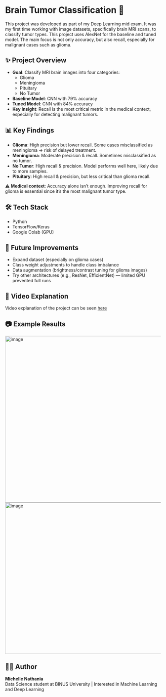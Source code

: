 # Brain Tumor Classification 🧠
This project was developed as part of my Deep Learning mid exam. It was my first time working with image datasets, specifically brain MRI scans, to classify tumor types. This project uses AlexNet for the baseline and tuned model. The main focus is not only accuracy, but also recall, especially for malignant cases such as glioma.

## ✨ Project Overview  
- **Goal**: Classify MRI brain images into four categories:  
  - Glioma  
  - Meningioma  
  - Pituitary  
  - No Tumor  
- **Baseline Model**: CNN with 79% accuracy  
- **Tuned Model**: CNN with 84% accuracy  
- **Key Insight**: Recall is the most critical metric in the medical context, especially for detecting malignant tumors.  

## 📊 Key Findings  
- **Glioma**: High precision but lower recall. Some cases misclassified as meningioma → risk of delayed treatment.  
- **Meningioma**: Moderate precision & recall. Sometimes misclassified as no tumor.  
- **No Tumor**: High recall & precision. Model performs well here, likely due to more samples.  
- **Pituitary**: High recall & precision, but less critical than glioma recall.  

⚠️ **Medical context**: Accuracy alone isn’t enough. Improving recall for glioma is essential since it’s the most malignant tumor type.  

## 🛠️ Tech Stack  
- Python  
- TensorFlow/Keras  
- Google Colab (GPU)  

## 🚀 Future Improvements  
- Expand dataset (especially on glioma cases)  
- Class weight adjustments to handle class imbalance  
- Data augmentation (brightness/contrast tuning for glioma images)  
- Try other architectures (e.g., ResNet, EfficientNet) — limited GPU prevented full runs

## 🎥 Video Explanation
Video explanation of the project can be seen [here](https://drive.google.com/file/d/1viyEEqzj7CHhtw7dsZWcozgsedI8tKbd/view?usp=drive_link)

## 📷 Example Results  
<img width="721" height="539" alt="image" src="https://github.com/user-attachments/assets/3507c399-4183-4187-ad9b-bdd2c5a6d945" />
<img width="532" height="490" alt="image" src="https://github.com/user-attachments/assets/ff7f233b-ded3-4aa8-bbb0-ad3e93764dd4" />

## 👩‍💻 Author  
**Michelle Nathania**  
Data Science student at BINUS University | Interested in Machine Learning and Deep Learning
